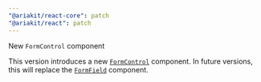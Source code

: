 ```yaml
---
"@ariakit/react-core": patch
"@ariakit/react": patch
---
```


New `FormControl` component

This version introduces a new [`FormControl`](https://ariakit.org/reference/form-control) component. In future versions, this will replace the [`FormField`](https://ariakit.org/reference/form-field) component.
